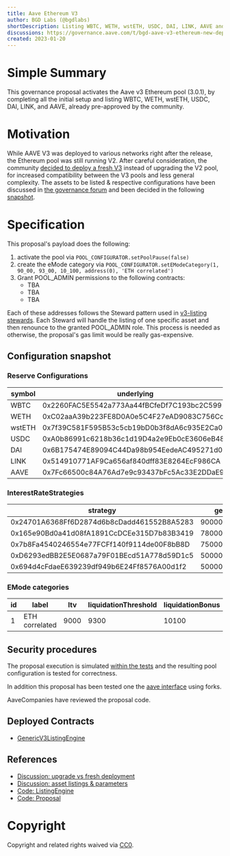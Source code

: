 ```yaml
---
title: Aave Ethereum V3
author: BGD Labs (@bgdlabs)
shortDescription: Listing WBTC, WETH, wstETH, USDC, DAI, LINK, AAVE and activating Ethereum V3 Pool
discussions: https://governance.aave.com/t/bgd-aave-v3-ethereum-new-deployment-vs-aave-v2-upgrade/9990/16
created: 2023-01-20
---
```


# Simple Summary

This governance proposal activates the Aave v3 Ethereum pool (3.0.1), by completing all the initial setup and listing WBTC, WETH, wstETH, USDC, DAI, LINK, and AAVE, already pre-approved by the community.

# Motivation

While AAVE V3 was deployed to various networks right after the release, the Ethereum pool was still running V2.
After careful consideration, the community [decided to deploy a fresh V3](https://snapshot.org/#/aave.eth/proposal/0x584eb4e0f79e1d9dcdd99b3a0c831bfc3c654af3f8f619d5f68eae23cd9cb149) instead of upgrading the V2 pool, for increased compatibility between the V3 pools and less general complexity.
The assets to be listed & respective configurations have been discussed in [the governance forum](https://governance.aave.com/t/arc-aave-v3-ethereum-deployment-assets-and-configurations/10238) and been decided in the following [snapshot](https://snapshot.org/#/aave.eth/proposal/0xc31254fac1369090cea7c0105cbc6381b72189c038391996f855708ff2e0c02e).

# Specification

This proposal's payload does the following:

1. activate the pool via `POOL_CONFIGURATOR.setPoolPause(false)`
2. create the eMode category via `POOL_CONFIGURATOR.setEModeCategory(1, 90_00, 93_00, 10_100, address(0), 'ETH correlated')`
3. Grant POOL_ADMIN permissions to the following contracts:
   - TBA
   - TBA
   - TBA

Each of these addresses follows the Steward pattern used in [v3-listing stewards](https://github.com/bgd-labs/aave-v3-listing-stewards/blob/feat/v3-ethereum-tests/src/contracts/common/StewardBase.sol#L8). Each Steward will handle the listing of one specific asset and then renounce to the granted POOL_ADMIN role. This process is needed as otherwise, the proposal's gas limit would be really gas-expensive.

## Configuration snapshot

### Reserve Configurations

| symbol | underlying                                 | aToken                                     | stableDebtToken                            | variableDebtToken                          | decimals | ltv  | liquidationThreshold | liquidationBonus | liquidationProtocolFee | reserveFactor | usageAsCollateralEnabled | borrowingEnabled | stableBorrowRateEnabled | supplyCap  | borrowCap  | debtCeiling | eModeCategory | interestRateStrategy                       | isActive | isFrozen | isSiloed | isBorrowableInIsolation | isFlashloanable |
| ------ | ------------------------------------------ | ------------------------------------------ | ------------------------------------------ | ------------------------------------------ | -------- | ---- | -------------------- | ---------------- | ---------------------- | ------------- | ------------------------ | ---------------- | ----------------------- | ---------- | ---------- | ----------- | ------------- | ------------------------------------------ | -------- | -------- | -------- | ----------------------- | --------------- |
| WBTC   | 0x2260FAC5E5542a773Aa44fBCfeDf7C193bc2C599 | 0x4d5F47FA6A74757f35C14fD3a6Ef8E3C9BC514E8 | 0x102633152313C81cD80419b6EcF66d14Ad68949A | 0xeA51d7853EEFb32b6ee06b1C12E6dcCA88Be0fFE | 8        | 7000 | 7500                 | 10625            | 1000                   | 2000          | true                     | true             | false                   | 43000      | 28000      | 0           | 0             | 0x24701A6368Ff6D2874d6b8cDadd461552B8A5283 | true     | false    | false    | false                   | true            |
| WETH   | 0xC02aaA39b223FE8D0A0e5C4F27eAD9083C756Cc2 | 0x0B925eD163218f6662a35e0f0371Ac234f9E9371 | 0x39739943199c0fBFe9E5f1B5B160cd73a64CB85D | 0xC96113eED8cAB59cD8A66813bCB0cEb29F06D2e4 | 18       | 8000 | 8250                 | 10500            | 1000                   | 1500          | true                     | true             | false                   | 1800000    | 1400000    | 0           | 1             | 0x165e90Bd0a41d08fA1891CcDCEe315D7b83B3419 | true     | false    | false    | false                   | true            |
| wstETH | 0x7f39C581F595B53c5cb19bD0b3f8dA6c935E2Ca0 | 0x5Ee5bf7ae06D1Be5997A1A72006FE6C607eC6DE8 | 0xA1773F1ccF6DB192Ad8FE826D15fe1d328B03284 | 0x40aAbEf1aa8f0eEc637E0E7d92fbfFB2F26A8b7B | 18       | 6850 | 7950                 | 10700            | 1000                   | 1500          | true                     | true             | false                   | 200000     | 3000       | 0           | 1             | 0x7b8Fa4540246554e77FCFf140f9114de00F8bB8D | true     | false    | false    | false                   | true            |
| USDC   | 0xA0b86991c6218b36c1d19D4a2e9Eb0cE3606eB48 | 0x98C23E9d8f34FEFb1B7BD6a91B7FF122F4e16F5c | 0xB0fe3D292f4bd50De902Ba5bDF120Ad66E9d7a39 | 0x72E95b8931767C79bA4EeE721354d6E99a61D004 | 6        | 7400 | 7600                 | 10450            | 2000                   | 1000          | true                     | true             | false                   | 1760000000 | 1580000000 | 0           | 0             | 0xD6293edBB2E5E0687a79F01BEcd51A778d59D1c5 | true     | false    | false    | false                   | true            |
| DAI    | 0x6B175474E89094C44Da98b954EedeAC495271d0F | 0x018008bfb33d285247A21d44E50697654f754e63 | 0x413AdaC9E2Ef8683ADf5DDAEce8f19613d60D1bb | 0xcF8d0c70c850859266f5C338b38F9D663181C314 | 18       | 6400 | 7700                 | 10400            | 2000                   | 1000          | true                     | true             | false                   | 338000000  | 271000000  | 0           | 0             | 0x694d4cFdaeE639239df949b6E24Ff8576A00d1f2 | true     | false    | false    | false                   | true            |
| LINK   | 0x514910771AF9Ca656af840dff83E8264EcF986CA | 0x5E8C8A7243651DB1384C0dDfDbE39761E8e7E51a | 0x63B1129ca97D2b9F97f45670787Ac12a9dF1110a | 0x4228F8895C7dDA20227F6a5c6751b8Ebf19a6ba8 | 18       | 5000 | 6500                 | 10750            | 1000                   | 2000          | true                     | true             | false                   | 24000000   | 13000000   | 0           | 0             | 0x24701A6368Ff6D2874d6b8cDadd461552B8A5283 | true     | false    | false    | false                   | true            |
| AAVE   | 0x7Fc66500c84A76Ad7e9c93437bFc5Ac33E2DDaE9 | 0xA700b4eB416Be35b2911fd5Dee80678ff64fF6C9 | 0x268497bF083388B1504270d0E717222d3A87D6F2 | 0xBae535520Abd9f8C85E58929e0006A2c8B372F74 | 18       | 6000 | 7000                 | 10750            | 1000                   | 0             | true                     | false            | false                   | 1850000    | 0          | 0           | 0             | 0x24701A6368Ff6D2874d6b8cDadd461552B8A5283 | true     | false    | false    | false                   | false           |

### InterestRateStrategies

| strategy                                   | getBaseStableBorrowRate    | getStableRateSlope1        | getStableRateSlope2          | optimalStableToTotal        | maxStabletoTotalExcess      | getBaseVariableBorrowRate  | getVariableRateSlope1      | getVariableRateSlope2        | optimalUsageRatio           | maxExcessUsageRatio         |
| ------------------------------------------ | -------------------------- | -------------------------- | ---------------------------- | --------------------------- | --------------------------- | -------------------------- | -------------------------- | ---------------------------- | --------------------------- | --------------------------- |
| 0x24701A6368Ff6D2874d6b8cDadd461552B8A5283 | 90000000000000000000000000 | 70000000000000000000000000 | 3000000000000000000000000000 | 200000000000000000000000000 | 800000000000000000000000000 | 0                          | 70000000000000000000000000 | 3000000000000000000000000000 | 450000000000000000000000000 | 550000000000000000000000000 |
| 0x165e90Bd0a41d08fA1891CcDCEe315D7b83B3419 | 78000000000000000000000000 | 40000000000000000000000000 | 800000000000000000000000000  | 200000000000000000000000000 | 800000000000000000000000000 | 10000000000000000000000000 | 48000000000000000000000000 | 800000000000000000000000000  | 800000000000000000000000000 | 200000000000000000000000000 |
| 0x7b8Fa4540246554e77FCFf140f9114de00F8bB8D | 75000000000000000000000000 | 40000000000000000000000000 | 800000000000000000000000000  | 200000000000000000000000000 | 800000000000000000000000000 | 2500000000000000000000000  | 45000000000000000000000000 | 800000000000000000000000000  | 450000000000000000000000000 | 550000000000000000000000000 |
| 0xD6293edBB2E5E0687a79F01BEcd51A778d59D1c5 | 50000000000000000000000000 | 5000000000000000000000000  | 600000000000000000000000000  | 200000000000000000000000000 | 800000000000000000000000000 | 0                          | 40000000000000000000000000 | 600000000000000000000000000  | 900000000000000000000000000 | 100000000000000000000000000 |
| 0x694d4cFdaeE639239df949b6E24Ff8576A00d1f2 | 50000000000000000000000000 | 5000000000000000000000000  | 750000000000000000000000000  | 200000000000000000000000000 | 800000000000000000000000000 | 0                          | 40000000000000000000000000 | 750000000000000000000000000  | 800000000000000000000000000 | 200000000000000000000000000 |

### EMode categories

| id  | label          | ltv  | liquidationThreshold | liquidationBonus |
| --- | -------------- | ---- | -------------------- | ---------------- |
| 1   | ETH correlated | 9000 | 9300                 | 10100            |

## Security procedures

<!-- TODO: replace with repo link when pr is merged -->

The proposal execution is simulated [within the tests](https://github.com/bgd-labs/aave-v3-ethereum-proposal/blob/c2b41bad8c658fbcfcfc17eafa0adcfa9590ab2b/tests/AaveV3EthereumActivation.t.sol) and the resulting pool configuration is tested for correctness.

In addition this proposal has been tested one the [aave interface](https://github.com/aave/interface) using forks.

AaveCompanies have reviewed the proposal code.

## Deployed Contracts

- [GenericV3ListingEngine](https://etherscan.io/address/0xC51e6E38d406F98049622Ca54a6096a23826B426#code)

## References

- [Discussion: upgrade vs fresh deployment](https://governance.aave.com/t/bgd-aave-v3-ethereum-new-deployment-vs-aave-v2-upgrade/9990)
- [Discussion: asset listings & parameters](https://governance.aave.com/t/arc-aave-v3-ethereum-deployment-assets-and-configurations/10238)
- [Code: ListingEngine](https://github.com/bgd-labs/aave-helpers/tree/master/src/v3-listing-engine)
- [Code: Proposal](https://github.com/bgd-labs/aave-v3-ethereum-proposal)

# Copyright

Copyright and related rights waived via [CC0](https://creativecommons.org/publicdomain/zero/1.0/).
